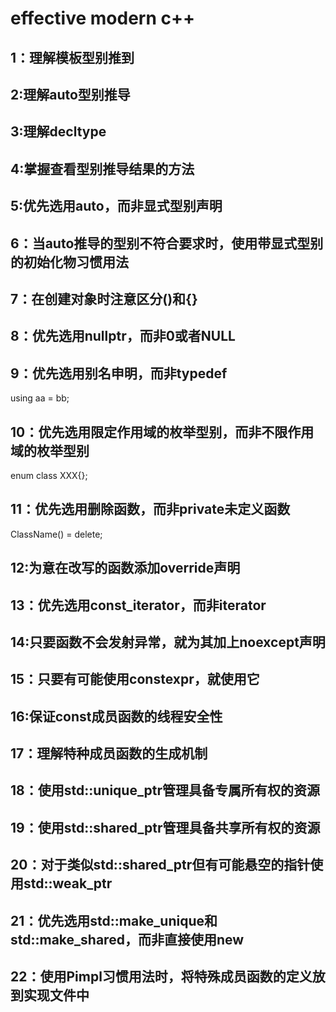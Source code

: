 # effective modern c++

## 1：理解模板型别推到

## 2:理解auto型别推导

## 3:理解decltype

## 4:掌握查看型别推导结果的方法

## 5:优先选用auto，而非显式型别声明

## 6：当auto推导的型别不符合要求时，使用带显式型别的初始化物习惯用法

## 7：在创建对象时注意区分()和{}

## 8：优先选用nullptr，而非0或者NULL

## 9：优先选用别名申明，而非typedef

using aa = bb;

## 10：优先选用限定作用域的枚举型别，而非不限作用域的枚举型别

enum class XXX{};

## 11：优先选用删除函数，而非private未定义函数

ClassName() = delete;

## 12:为意在改写的函数添加override声明

## 13：优先选用const_iterator，而非iterator

## 14:只要函数不会发射异常，就为其加上noexcept声明

## 15：只要有可能使用constexpr，就使用它

## 16:保证const成员函数的线程安全性

## 17：理解特种成员函数的生成机制

## 18：使用std::unique_ptr管理具备专属所有权的资源

## 19：使用std::shared_ptr管理具备共享所有权的资源

## 20：对于类似std::shared_ptr但有可能悬空的指针使用std::weak_ptr

## 21：优先选用std::make_unique和std::make_shared，而非直接使用new

## 22：使用Pimpl习惯用法时，将特殊成员函数的定义放到实现文件中
